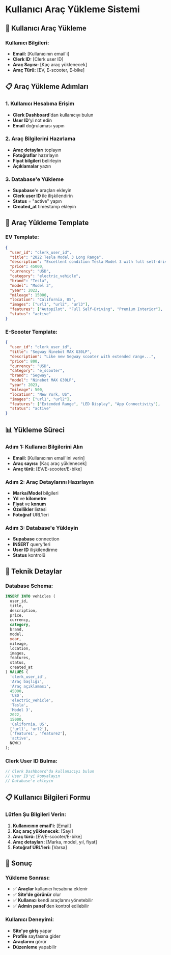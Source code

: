 # Kullanıcı Araç Yükleme Sistemi

## 🎯 Kullanıcı Araç Yükleme

### Kullanıcı Bilgileri:
- **Email:** [Kullanıcının email'i]
- **Clerk ID:** [Clerk user ID]
- **Araç Sayısı:** [Kaç araç yüklenecek]
- **Araç Türü:** [EV, E-scooter, E-bike]

## 📋 Araç Yükleme Adımları

### 1. Kullanıcı Hesabına Erişim
- **Clerk Dashboard**'dan kullanıcıyı bulun
- **User ID**'yi not edin
- **Email** doğrulaması yapın

### 2. Araç Bilgilerini Hazırlama
- **Araç detayları** toplayın
- **Fotoğraflar** hazırlayın
- **Fiyat bilgileri** belirleyin
- **Açıklamalar** yazın

### 3. Database'e Yükleme
- **Supabase**'e araçları ekleyin
- **Clerk user ID** ile ilişkilendirin
- **Status** = "active" yapın
- **Created_at** timestamp ekleyin

## 🚗 Araç Yükleme Template

### EV Template:
```json
{
  "user_id": "clerk_user_id",
  "title": "2022 Tesla Model 3 Long Range",
  "description": "Excellent condition Tesla Model 3 with full self-driving capability...",
  "price": 45000,
  "currency": "USD",
  "category": "electric_vehicle",
  "brand": "Tesla",
  "model": "Model 3",
  "year": 2022,
  "mileage": 15000,
  "location": "California, US",
  "images": ["url1", "url2", "url3"],
  "features": ["Autopilot", "Full Self-Driving", "Premium Interior"],
  "status": "active"
}
```

### E-Scooter Template:
```json
{
  "user_id": "clerk_user_id",
  "title": "Segway Ninebot MAX G30LP",
  "description": "Like new Segway scooter with extended range...",
  "price": 800,
  "currency": "USD",
  "category": "e_scooter",
  "brand": "Segway",
  "model": "Ninebot MAX G30LP",
  "year": 2023,
  "mileage": 500,
  "location": "New York, US",
  "images": ["url1", "url2"],
  "features": ["Extended Range", "LED Display", "App Connectivity"],
  "status": "active"
}
```

## 📊 Yükleme Süreci

### Adım 1: Kullanıcı Bilgilerini Alın
- **Email:** [Kullanıcının email'ini verin]
- **Araç sayısı:** [Kaç araç yüklenecek]
- **Araç türü:** [EV/E-scooter/E-bike]

### Adım 2: Araç Detaylarını Hazırlayın
- **Marka/Model** bilgileri
- **Yıl** ve **kilometre**
- **Fiyat** ve **konum**
- **Özellikler** listesi
- **Fotoğraf** URL'leri

### Adım 3: Database'e Yükleyin
- **Supabase** connection
- **INSERT** query'leri
- **User ID** ilişkilendirme
- **Status** kontrolü

## 🔧 Teknik Detaylar

### Database Schema:
```sql
INSERT INTO vehicles (
  user_id,
  title,
  description,
  price,
  currency,
  category,
  brand,
  model,
  year,
  mileage,
  location,
  images,
  features,
  status,
  created_at
) VALUES (
  'clerk_user_id',
  'Araç başlığı',
  'Araç açıklaması',
  45000,
  'USD',
  'electric_vehicle',
  'Tesla',
  'Model 3',
  2022,
  15000,
  'California, US',
  ['url1', 'url2'],
  ['feature1', 'feature2'],
  'active',
  NOW()
);
```

### Clerk User ID Bulma:
```javascript
// Clerk Dashboard'da kullanıcıyı bulun
// User ID'yi kopyalayın
// Database'e ekleyin
```

## 📋 Kullanıcı Bilgileri Formu

### Lütfen Şu Bilgileri Verin:
1. **Kullanıcının email'i:** [Email]
2. **Kaç araç yüklenecek:** [Sayı]
3. **Araç türü:** [EV/E-scooter/E-bike]
4. **Araç detayları:** [Marka, model, yıl, fiyat]
5. **Fotoğraf URL'leri:** [Varsa]

## 🎯 Sonuç

### Yükleme Sonrası:
- ✅ **Araçlar** kullanıcı hesabına eklenir
- ✅ **Site'de görünür** olur
- ✅ **Kullanıcı** kendi araçlarını yönetebilir
- ✅ **Admin panel**'den kontrol edilebilir

### Kullanıcı Deneyimi:
- **Site'ye giriş** yapar
- **Profile** sayfasına gider
- **Araçlarını** görür
- **Düzenleme** yapabilir

